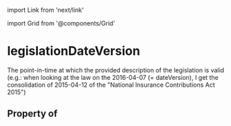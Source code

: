 import Link from 'next/link'
  
import Grid from '@components/Grid'

# legislationDateVersion

The point-in-time at which the provided description of the legislation is valid (e.g.: when looking at the law on the 2016-04-07 (= dateVersion), I get the consolidation of 2015-04-12 of the "National Insurance Contributions Act 2015")

## Property of



